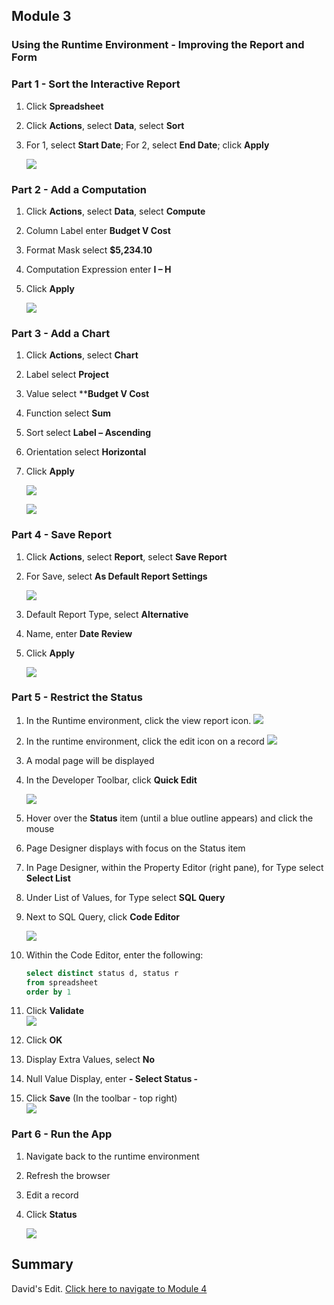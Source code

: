 ## Module 3

### Using the Runtime Environment - Improving the Report and Form

### **Part 1** - Sort the Interactive Report

1. Click **Spreadsheet**
2. Click **Actions**, select **Data**, select **Sort**
3. For 1, select **Start Date**; For 2, select **End Date**; click **Apply**

    ![](images/module3/3.1.PNG)

### **Part 2** - Add a Computation

1. Click **Actions**, select **Data**, select **Compute**
2. Column Label enter **Budget V Cost**
3. Format Mask select **$5,234.10**
4. Computation Expression enter **I – H**
5. Click **Apply**

    ![](images/module3/3.2.PNG)

### **Part 3** - Add a Chart

1. Click **Actions**, select **Chart**
2. Label select **Project**
3. Value select ****Budget V Cost**
4. Function select **Sum**
5. Sort select **Label – Ascending**
6. Orientation select **Horizontal**
7. Click **Apply**

    ![](images/module3/3.3.PNG)

    ![](images/module3/3.3(2).PNG)

### **Part 4** - Save Report

1. Click **Actions**, select **Report**, select **Save Report**
2. For Save, select **As Default Report Settings** 

    ![](images/module3/3.4.PNG)
3. Default Report Type, select **Alternative**
4. Name, enter **Date Review**
5. Click **Apply**  

    ![](images/module3/3.4(2).PNG)

### **Part 5** - Restrict the Status

1. In the Runtime environment, click the view report icon.
    ![](images/module3/5.1.png)
2. In the runtime environment, click the edit icon on a record
    ![](images/module3/5.2.png)
3. A modal page will be displayed
4. In the Developer Toolbar, click **Quick Edit**

    ![](images/module3/3.5.PNG)
5. Hover over the **Status** item (until a blue outline appears) and click the mouse
6. Page Designer displays with focus on the Status item
7. In Page Designer, within the Property Editor (right pane), for Type select **Select List**
8. Under List of Values, for Type select **SQL Query**
9. Next to SQL Query, click **Code Editor**

    ![](images/module3/3.5(1).PNG)

10. Within the Code Editor, enter the following:
    ```sql
    select distinct status d, status r
    from spreadsheet
    order by 1        
    ```
11. Click **Validate**  
    ![](images/module3/3.5(2).PNG)
12. Click **OK**  
13. Display Extra Values, select **No**
14. Null Value Display, enter **- Select Status -**
15. Click **Save** (In the toolbar - top right)  
    ![](images/module3/3.5(3).PNG)

### **Part 6** - Run the App

1. Navigate back to the runtime environment
2. Refresh the browser
3. Edit a record
4. Click **Status**

    ![](images/module3/3.6.PNG)

## Summary

David's Edit. [Click here to navigate to Module 4](4-using-the-runtime-environment-adding-a-calendar.md)

